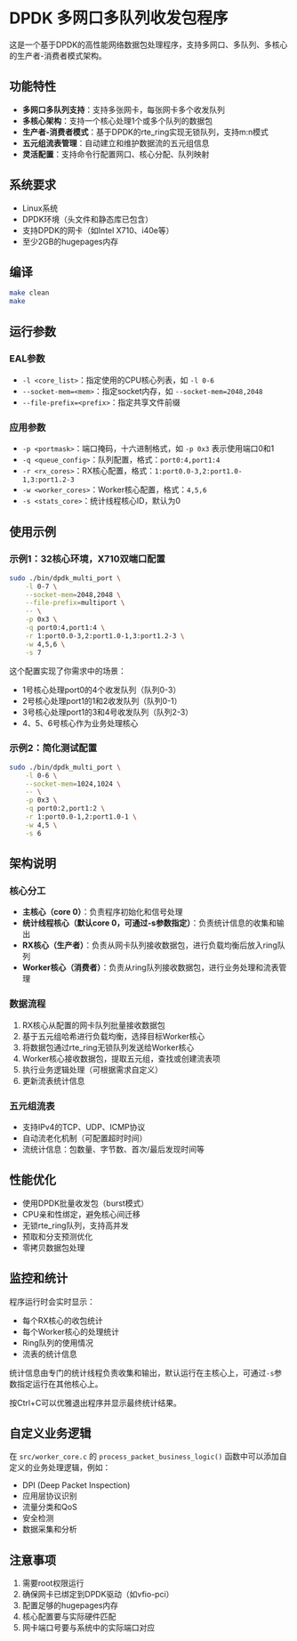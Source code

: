 # DPDK 多网口多队列收发包程序

这是一个基于DPDK的高性能网络数据包处理程序，支持多网口、多队列、多核心的生产者-消费者模式架构。

## 功能特性

- **多网口多队列支持**：支持多张网卡，每张网卡多个收发队列
- **多核心架构**：支持一个核心处理1个或多个队列的数据包
- **生产者-消费者模式**：基于DPDK的rte_ring实现无锁队列，支持m:n模式
- **五元组流表管理**：自动建立和维护数据流的五元组信息
- **灵活配置**：支持命令行配置网口、核心分配、队列映射

## 系统要求

- Linux系统
- DPDK环境（头文件和静态库已包含）
- 支持DPDK的网卡（如Intel X710、i40e等）
- 至少2GB的hugepages内存

## 编译

```bash
make clean
make
```

## 运行参数

### EAL参数
- `-l <core_list>`：指定使用的CPU核心列表，如 `-l 0-6`
- `--socket-mem=<mem>`：指定socket内存，如 `--socket-mem=2048,2048`
- `--file-prefix=<prefix>`：指定共享文件前缀

### 应用参数
- `-p <portmask>`：端口掩码，十六进制格式，如 `-p 0x3` 表示使用端口0和1
- `-q <queue_config>`：队列配置，格式：`port0:4,port1:4`
- `-r <rx_cores>`：RX核心配置，格式：`1:port0.0-3,2:port1.0-1,3:port1.2-3`
- `-w <worker_cores>`：Worker核心配置，格式：`4,5,6`
- `-s <stats_core>`：统计线程核心ID，默认为0

## 使用示例

### 示例1：32核心环境，X710双端口配置
```bash
sudo ./bin/dpdk_multi_port \
    -l 0-7 \
    --socket-mem=2048,2048 \
    --file-prefix=multiport \
    -- \
    -p 0x3 \
    -q port0:4,port1:4 \
    -r 1:port0.0-3,2:port1.0-1,3:port1.2-3 \
    -w 4,5,6 \
    -s 7
```

这个配置实现了你需求中的场景：
- 1号核心处理port0的4个收发队列（队列0-3）
- 2号核心处理port1的1和2收发队列（队列0-1）  
- 3号核心处理port1的3和4号收发队列（队列2-3）
- 4、5、6号核心作为业务处理核心

### 示例2：简化测试配置
```bash
sudo ./bin/dpdk_multi_port \
    -l 0-6 \
    --socket-mem=1024,1024 \
    -- \
    -p 0x3 \
    -q port0:2,port1:2 \
    -r 1:port0.0-1,2:port1.0-1 \
    -w 4,5 \
    -s 6
```

## 架构说明

### 核心分工
- **主核心（core 0）**：负责程序初始化和信号处理
- **统计线程核心（默认core 0，可通过-s参数指定）**：负责统计信息的收集和输出
- **RX核心（生产者）**：负责从网卡队列接收数据包，进行负载均衡后放入ring队列
- **Worker核心（消费者）**：负责从ring队列接收数据包，进行业务处理和流表管理

### 数据流程
1. RX核心从配置的网卡队列批量接收数据包
2. 基于五元组哈希进行负载均衡，选择目标Worker核心
3. 将数据包通过rte_ring无锁队列发送给Worker核心
4. Worker核心接收数据包，提取五元组，查找或创建流表项
5. 执行业务逻辑处理（可根据需求自定义）
6. 更新流表统计信息

### 五元组流表
- 支持IPv4的TCP、UDP、ICMP协议
- 自动流老化机制（可配置超时时间）
- 流统计信息：包数量、字节数、首次/最后发现时间等

## 性能优化

- 使用DPDK批量收发包（burst模式）
- CPU亲和性绑定，避免核心间迁移
- 无锁rte_ring队列，支持高并发
- 预取和分支预测优化
- 零拷贝数据包处理

## 监控和统计

程序运行时会实时显示：
- 每个RX核心的收包统计
- 每个Worker核心的处理统计
- Ring队列的使用情况
- 流表的统计信息

统计信息由专门的统计线程负责收集和输出，默认运行在主核心上，可通过`-s`参数指定运行在其他核心上。

按Ctrl+C可以优雅退出程序并显示最终统计结果。

## 自定义业务逻辑

在 `src/worker_core.c` 的 `process_packet_business_logic()` 函数中可以添加自定义的业务处理逻辑，例如：
- DPI (Deep Packet Inspection)
- 应用层协议识别
- 流量分类和QoS
- 安全检测
- 数据采集和分析

## 注意事项

1. 需要root权限运行
2. 确保网卡已绑定到DPDK驱动（如vfio-pci）
3. 配置足够的hugepages内存
4. 核心配置要与实际硬件匹配
5. 网卡端口号要与系统中的实际端口对应